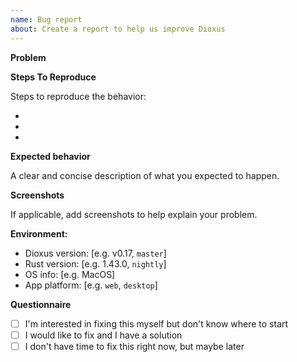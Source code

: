 ```yaml
---
name: Bug report
about: Create a report to help us improve Dioxus
---
```


**Problem**

<!-- A clear and concise description of what the bug is. -->

**Steps To Reproduce**

Steps to reproduce the behavior:

- 
- 
- 

**Expected behavior**

A clear and concise description of what you expected to happen.

**Screenshots**

If applicable, add screenshots to help explain your problem.

**Environment:**
 - Dioxus version: [e.g. v0.17, `master`]
 - Rust version: [e.g. 1.43.0, `nightly`]
 - OS info: [e.g. MacOS]
 - App platform: [e.g. `web`, `desktop`]

**Questionnaire**
<!-- If you feel up to the challenge, please check one of the boxes below: -->
- [ ] I'm interested in fixing this myself but don't know where to start
- [ ] I would like to fix and I have a solution
- [ ] I don't have time to fix this right now, but maybe later